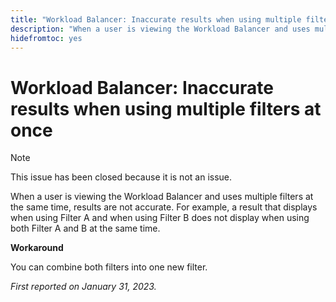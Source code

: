```yaml
---
title: "Workload Balancer: Inaccurate results when using multiple filters at once"
description: "When a user is viewing the Workload Balancer and uses multiple filters at the same time, results are not accurate. For example, a result that displays when using Filter A and when using Filter B does not display when using both Filter A and B at the same time."
hidefromtoc: yes
---
```


# Workload Balancer: Inaccurate results when using multiple filters at once

>[!NOTE]
>
>This issue has been closed because it is not an issue.

When a user is viewing the Workload Balancer and uses multiple filters at the same time, results are not accurate. For example, a result that displays when using Filter A and when using Filter B does not display when using both Filter A and B at the same time.

**Workaround**

You can combine both filters into one new filter.

_First reported on January 31, 2023._

